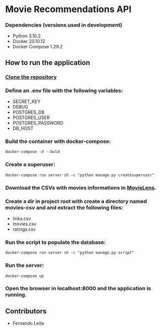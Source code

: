 # Movie Recommendations API

### Dependencies (versions used in development)
- Python 3.10.2 
- Docker 20.10.12
- Docker Compose 1.29.2

## How to run the application

### [Clone the repository](https://github.com/fernandogfleite/movies-recommendation)


### Define an .env file with the following variables:
- SECRET_KEY
- DEBUG
- POSTGRES_DB
- POSTGRES_USER
- POSTGRES_PASSWORD
- DB_HOST


### Build the container with docker-compose:
```
docker-compose -d --buld
```

### Create a superuser:
```
docker-compose run server sh -c "python manage.py createsuperuser"
```

### Download the CSVs with movies informations in [MovieLens](https://grouplens.org/datasets/movielens/25m/).


### Create a dir in project root with create a directory named movies-csv and and extract the following files:
- links.csv
- movies.csv
- ratings.csv


### Run the script to populate the database:
```
docker-compose run server sh -c "python manage.py script"
```

### Run the server:
```
docker-compose up
```

### Open the browser in localhost:8000 and the application is running.

## Contributors
- Fernando Leite
